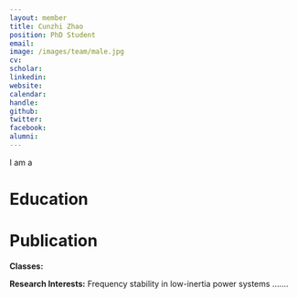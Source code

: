 ```yaml
---
layout: member
title: Cunzhi Zhao
position: PhD Student
email: 
image: /images/team/male.jpg
cv: 
scholar: 
linkedin: 
website: 
calendar: 
handle: 
github: 
twitter: 
facebook: 
alumni: 
---
```


I am a 

# Education




# Publication




**Classes:**


**Research Interests:** Frequency stability in low-inertia power systems .......

